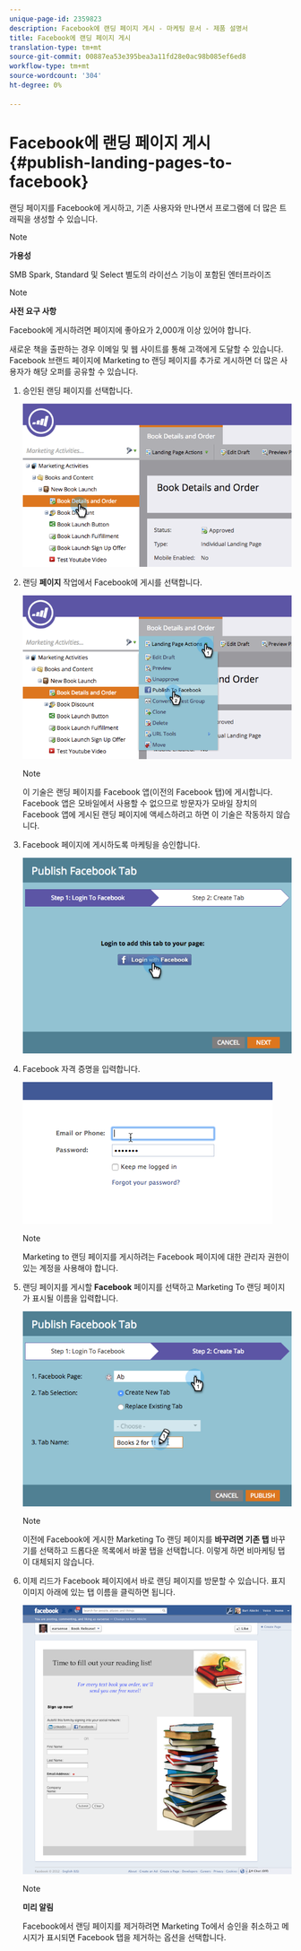```yaml
---
unique-page-id: 2359823
description: Facebook에 랜딩 페이지 게시 - 마케팅 문서 - 제품 설명서
title: Facebook에 랜딩 페이지 게시
translation-type: tm+mt
source-git-commit: 00887ea53e395bea3a11fd28e0ac98b085ef6ed8
workflow-type: tm+mt
source-wordcount: '304'
ht-degree: 0%

---
```



# Facebook에 랜딩 페이지 게시 {#publish-landing-pages-to-facebook}

랜딩 페이지를 Facebook에 게시하고, 기존 사용자와 만나면서 프로그램에 더 많은 트래픽을 생성할 수 있습니다.

>[!NOTE]
>
>**가용성**
>
>SMB Spark, Standard 및 Select 별도의 라이선스 기능이 포함된 엔터프라이즈

>[!NOTE]
>
>**사전 요구 사항**
>
>Facebook에 게시하려면 페이지에 좋아요가 2,000개 이상 있어야 합니다.

새로운 책을 출판하는 경우 이메일 및 웹 사이트를 통해 고객에게 도달할 수 있습니다. Facebook 브랜드 페이지에 Marketing to 랜딩 페이지를 추가로 게시하면 더 많은 사용자가 해당 오퍼를 공유할 수 있습니다.

1. 승인된 랜딩 페이지를 선택합니다.

   ![](assets/image2015-4-22-16-3a53-3a46.png)

1. 랜딩 **페이지** 작업에서 Facebook에 게시를 선택합니다.

   ![](assets/image2015-4-22-16-3a54-3a55.png)

   >[!NOTE]
   >
   >이 기술은 랜딩 페이지를 Facebook 앱(이전의 Facebook 탭)에 게시합니다. Facebook 앱은 모바일에서 사용할 수 없으므로 방문자가 모바일 장치의 Facebook 앱에 게시된 랜딩 페이지에 액세스하려고 하면 이 기술은 작동하지 않습니다.

1. Facebook 페이지에 게시하도록 마케팅을 승인합니다.

   ![](assets/image2015-4-22-18-3a27-3a14.png)

1. Facebook 자격 증명을 입력합니다.

   ![](assets/image2015-4-22-18-3a29-3a57.png)

   >[!NOTE]
   >
   >Marketing to 랜딩 페이지를 게시하려는 Facebook 페이지에 대한 관리자 권한이 있는 계정을 사용해야 합니다.

1. 랜딩 페이지를 게시할 **Facebook** 페이지를 선택하고 Marketing To 랜딩 페이지가 표시될 이름을 입력합니다.

   ![](assets/image2015-4-22-18-3a31-3a39.png)

   >[!NOTE]
   >
   >이전에 Facebook에 게시한 Marketing To 랜딩 페이지를 **바꾸려면 기존 탭** 바꾸기를 선택하고 드롭다운 목록에서 바꿀 탭을 선택합니다. 이렇게 하면 비마케팅 탭이 대체되지 않습니다.

1. 이제 리드가 Facebook 페이지에서 바로 랜딩 페이지를 방문할 수 있습니다. 표지 이미지 아래에 있는 탭 이름을 클릭하면 됩니다.

   ![](assets/image2015-4-22-18-3a42-3a15.png)

   >[!NOTE]
   >
   >**미리 알림**
   >
   >
   >Facebook에서 랜딩 페이지를 제거하려면 Marketing To에서 승인을 취소하고 메시지가 표시되면 Facebook 탭을 제거하는 옵션을 선택합니다.

